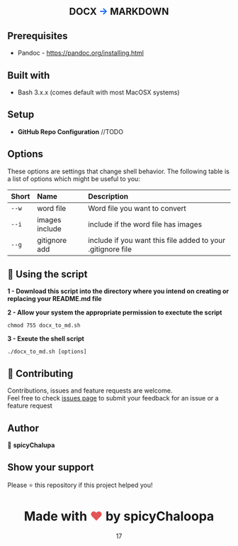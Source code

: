 
<h2 align="center">
  DOCX <span style="color: #0f62fe;">&#x2192;</span> MARKDOWN
</h2>

## Prerequisites

- Pandoc - <https://pandoc.org/installing.html>


## Built with

- Bash 3.x.x (comes default with most MacOSX systems)
  
## Setup

- **GitHub Repo Configuration** //TODO

## Options

These options are settings that change shell behavior. The following table is a list of options which might be useful to you:

| Short | Name             | Description                                                  |
| :---- | :--------------- | :----------------------------------------------------------- |
| `--w` | word file        | Word file you want to convert                                |
| `--i` | images include   | include if the word file has images                          |
| `--g` | gitignore add    | include if you want this file added to your .gitignore file  |

## 🚀 Using the script

**1 - Download this script into the directory where you intend on creating or replacing your README.md file**

**2 - Allow your system the appropriate permission to exectute the script**
```
chmod 755 docx_to_md.sh
```

**3 - Exeute the shell script**
```
./docx_to_md.sh [options]
```


## 🤝 Contributing

Contributions, issues and feature requests are welcome.<br />
Feel free to check [issues page](https://github.com/mbenav3/word-to-md-conversion-util/issues) to submit your feedback for an issue or a feature request<br />


## Author

👤 **spicyChalupa**


## Show your support

Please ⭐️ this repository if this project helped you!
#

<h1 align="center"> Made with <span style="color: #e25555;">&#9829;</span> by spicyChaloopa</h1>
<p align="center">17 </p>

